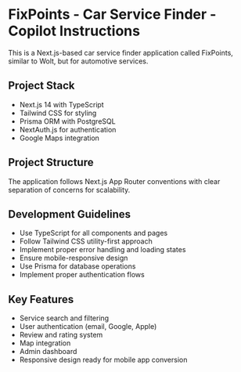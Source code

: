 # FixPoints - Car Service Finder - Copilot Instructions

This is a Next.js-based car service finder application called FixPoints, similar to Wolt, but for automotive services.

## Project Stack
- Next.js 14 with TypeScript
- Tailwind CSS for styling
- Prisma ORM with PostgreSQL
- NextAuth.js for authentication
- Google Maps integration

## Project Structure
The application follows Next.js App Router conventions with clear separation of concerns for scalability.

## Development Guidelines
- Use TypeScript for all components and pages
- Follow Tailwind CSS utility-first approach
- Implement proper error handling and loading states
- Ensure mobile-responsive design
- Use Prisma for database operations
- Implement proper authentication flows

## Key Features
- Service search and filtering
- User authentication (email, Google, Apple)
- Review and rating system
- Map integration
- Admin dashboard
- Responsive design ready for mobile app conversion